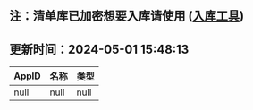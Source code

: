 ## 注：清单库已加密想要入库请使用 ([入库工具](https://github.com/BlankTMing/ManifestAutoUpdate/releases))

## 更新时间：2024-05-01 15:48:13
| AppID | 名称 | 类型  |
| :-------------------- | :----------------------------- | :----------- |
| null | null| null |
